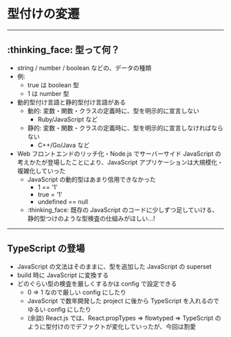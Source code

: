 # 型付けの変遷

---

## :thinking_face: 型って何？

- string / number / boolean などの、データの種類
- 例:
  - true は boolean 型
  - 1 は number 型
- 動的型付け言語と静的型付け言語がある
  - 動的: 変数・関数・クラスの定義時に、型を明示的に宣言しない
    - Ruby/JavaScript など
  - 静的: 変数・関数・クラスの定義時に、型を明示的に宣言しなければならない
    - C++/Go/Java など
- Web フロントエンドのリッチ化・Node.js でサーバーサイド JavaScript の考えかたが登場したことにより、JavaScript アプリケーションは大規模化・複雑化していった
  - JavaScript の動的型はあまり信用できなかった
    - 1 == ‘1’
    - true = ‘1’
    - undefined == null
  - :thinking_face: 既存の JavaScript のコードに少しずつ足していける、静的型つけのような型検査の仕組みがほしい...!

---

## TypeScript の登場

- JavaScript の文法はそのままに、型を追加した JavaScript の superset
- build 時に JavaScript に変換する
- どのぐらい型の検査を厳しくするかは config で設定できる
  - 0 ⇒ 1 なので厳しい config にしたり
  - JavaScript で数年開発した project に後から TypeScript を入れるのでゆるい config にしたり
  - (余談) React.js では、React.propTypes ⇒ flowtyped ⇒ TypeScript のように型付けのでデファクトが変化していったが、今回は割愛
